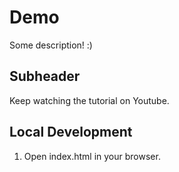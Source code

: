 # Demo

Some description! :)

## Subheader

Keep watching the tutorial on Youtube.

## Local Development

1. Open index.html in your browser.